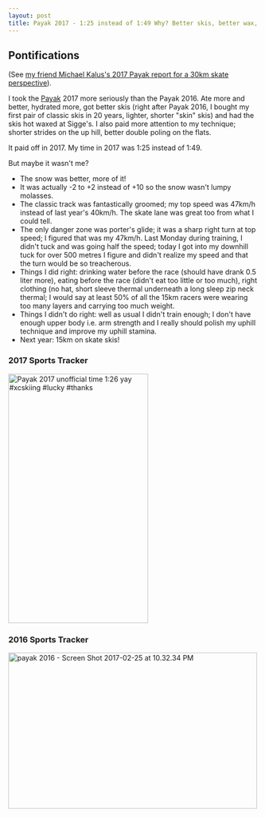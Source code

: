 ```yaml
---
layout: post
title: Payak 2017 - 1:25 instead of 1:49 Why? Better skis, better wax, faster track, better snow
---
```



## Pontifications

(See [my friend Michael Kalus's 2017 Payak report for a 30km skate perspective](http://michaelkalus.ca/2017/02/26/sigges-pyak-2017-race-report/)).

I took the [Payak](http://www.payak.ca/) 2017 more seriously than the Payak 2016. Ate more and better, hydrated more, got better skis (right after Payak 2016, I bought my first pair of classic skis in 20 years, lighter, shorter "skin" skis) and had the skis hot waxed at Sigge's. I also paid more attention to my technique; shorter strides on the up hill, better double poling on the flats.

It paid off in 2017. My time in 2017 was 1:25 instead of 1:49.

But maybe it wasn't me?

* The snow was better, more of it!
* It was actually -2 to +2 instead of +10 so the snow wasn't lumpy molasses.
* The classic track was fantastically groomed; my top speed was 47km/h instead of last  year's 40km/h. The skate lane was great too from what I could tell.
* The only danger zone was porter's glide; it was a sharp right turn at top speed; I figured that was my 47km/h. Last Monday during training, I didn't tuck and was going half the speed; today I got into my downhill tuck for over 500 metres I figure and didn't realize my speed and that the turn would be so treacherous.
* Things I did right: drinking water before the race (should have drank 0.5 liter more), eating before the race (didn't eat too little or too much), right clothing (no hat, short sleeve thermal underneath a long sleep zip neck thermal; I would say at least 50% of all the 15km racers were wearing too many layers and carrying too much weight.
* Things I didn't do right: well as usual I didn't train enough; I don't have enough upper body i.e. arm strength and I really should polish my uphill technique and improve my uphill stamina.
* Next year: 15km on skate skis!

### 2017 Sports Tracker

<a data-flickr-embed="true"  href="https://www.flickr.com/photos/roland/33074334426/in/datetaken-ff/" title="Payak 2017 unofficial time 1:26 yay #xcskiing #lucky #thanks"><img src="https://c1.staticflickr.com/3/2470/33074334426_a05b138921.jpg" width="281" height="500" alt="Payak 2017 unofficial time 1:26 yay #xcskiing #lucky #thanks"></a><script async src="//embedr.flickr.com/assets/client-code.js" charset="utf-8"></script>

### 2016 Sports Tracker

<a data-flickr-embed="true"  href="https://www.flickr.com/photos/roland/32305675443/in/datetaken-ff/" title="payak 2016 - Screen Shot 2017-02-25 at 10.32.34 PM"><img src="https://c1.staticflickr.com/3/2282/32305675443_ed8fe55463.jpg" width="500" height="313" alt="payak 2016 - Screen Shot 2017-02-25 at 10.32.34 PM"></a><script async src="//embedr.flickr.com/assets/client-code.js" charset="utf-8"></script>

